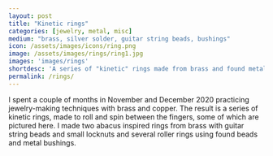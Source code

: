 ```yaml
---
layout: post
title: "Kinetic rings"
categories: [jewelry, metal, misc]
medium: "brass, silver solder, guitar string beads, bushings"
icon: /assets/images/icons/ring.png
image: /assets/images/rings/ring1.jpg
images: 'images/rings'
shortdesc: 'A series of "kinetic" rings made from brass and found metal beads'
permalink: /rings/
---
```

I spent a couple of months in November and December 2020 practicing jewelry-making techniques with brass and copper. The result is a series of kinetic rings, made to roll and spin between the fingers, some of which are pictured here. I made two abacus inspired rings from brass with guitar string beads and small locknuts and several roller rings using found beads and metal bushings. 